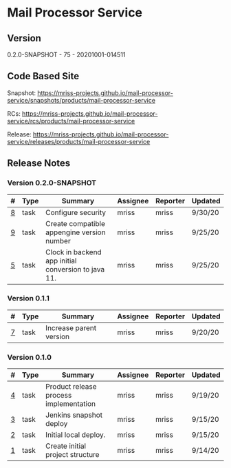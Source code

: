 # Mail Processor Service

## Version

0.2.0-SNAPSHOT - 75 - 20201001-014511

## Code Based Site

Snapshot: https://mriss-projects.github.io/mail-processor-service/snapshots/products/mail-processor-service

RCs: https://mriss-projects.github.io/mail-processor-service/rcs/products/mail-processor-service

Release: https://mriss-projects.github.io/mail-processor-service/releases/products/mail-processor-service

## Release Notes

### Version 0.2.0-SNAPSHOT

| # | Type | Summary | Assignee | Reporter | Updated |
| - | ---- | ------- | -------- | -------- | ------- |
| [8](https://github.com/MRISS-Projects/mail-processor-service/issues/8) | task | Configure security | mriss | mriss | 9/30/20 |
| [9](https://github.com/MRISS-Projects/mail-processor-service/issues/9) | task | Create compatible appengine version number | mriss | mriss | 9/25/20 |
| [5](https://github.com/MRISS-Projects/mail-processor-service/issues/5) | task | Clock in backend app initial conversion to java 11. | mriss | mriss | 9/25/20 |

### Version 0.1.1

| # | Type | Summary | Assignee | Reporter | Updated |
| - | ---- | ------- | -------- | -------- | ------- |
| [7](https://github.com/MRISS-Projects/mail-processor-service/issues/7) | task | Increase parent version | mriss | mriss | 9/20/20 |

### Version 0.1.0

| # | Type | Summary | Assignee | Reporter | Updated |
| - | ---- | ------- | -------- | -------- | ------- |
| [4](https://github.com/MRISS-Projects/mail-processor-service/issues/4) | task | Product release process implementation | mriss | mriss | 9/19/20 |
| [3](https://github.com/MRISS-Projects/mail-processor-service/issues/3) | task | Jenkins snapshot deploy | mriss | mriss | 9/15/20 |
| [2](https://github.com/MRISS-Projects/mail-processor-service/issues/2) | task | Initial local deploy. | mriss | mriss | 9/15/20 |
| [1](https://github.com/MRISS-Projects/mail-processor-service/issues/1) | task | Create initial project structure | mriss | mriss | 9/14/20 |

